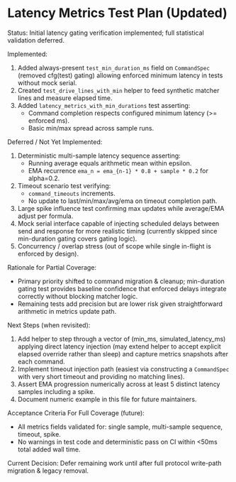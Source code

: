 # Latency Metrics Test Plan (Updated)

Status: Initial latency gating verification implemented; full statistical validation deferred.

Implemented:
1. Added always-present `test_min_duration_ms` field on `CommandSpec` (removed cfg(test) gating) allowing enforced minimum latency in tests without mock serial.
2. Created `test_drive_lines_with_min` helper to feed synthetic matcher lines and measure elapsed time.
3. Added `latency_metrics_with_min_durations` test asserting:
   - Command completion respects configured minimum latency (>= enforced ms).
   - Basic min/max spread across sample runs.

Deferred / Not Yet Implemented:
1. Deterministic multi-sample latency sequence asserting:
   - Running average equals arithmetic mean within epsilon.
   - EMA recurrence `ema_n = ema_{n-1} * 0.8 + sample * 0.2` for alpha=0.2.
2. Timeout scenario test verifying:
   - `command_timeouts` increments.
   - No update to last/min/max/avg/ema on timeout completion path.
3. Large spike influence test confirming max updates while average/EMA adjust per formula.
4. Mock serial interface capable of injecting scheduled delays between send and response for more realistic timing (currently skipped since min-duration gating covers gating logic).
5. Concurrency / overlap stress (out of scope while single in-flight is enforced by design).

Rationale for Partial Coverage:
- Primary priority shifted to command migration & cleanup; min-duration gating test provides baseline confidence that enforced delays integrate correctly without blocking matcher logic.
- Remaining tests add precision but are lower risk given straightforward arithmetic in metrics update path.

Next Steps (when revisited):
1. Add helper to step through a vector of (min_ms, simulated_latency_ms) applying direct latency injection (may extend helper to accept explicit elapsed override rather than sleep) and capture metrics snapshots after each command.
2. Implement timeout injection path (easiest via constructing a `CommandSpec` with very short timeout and providing no matching lines).
3. Assert EMA progression numerically across at least 5 distinct latency samples including a spike.
4. Document numeric example in this file for future maintainers.

Acceptance Criteria For Full Coverage (future):
- All metrics fields validated for: single sample, multi-sample sequence, timeout, spike.
- No warnings in test code and deterministic pass on CI within <50ms total added wall time.

Current Decision: Defer remaining work until after full protocol write-path migration & legacy removal.
